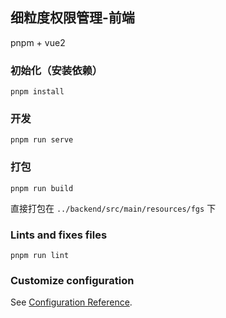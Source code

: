 ## 细粒度权限管理-前端

pnpm + vue2

### 初始化（安装依赖）

```
pnpm install
```

### 开发

```
pnpm run serve
```

### 打包

```
pnpm run build
```
直接打包在 `../backend/src/main/resources/fgs` 下

### Lints and fixes files

```
pnpm run lint
```

### Customize configuration

See [Configuration Reference](https://cli.vuejs.org/config/).